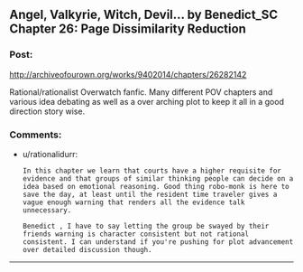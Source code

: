 ## Angel, Valkyrie, Witch, Devil... by Benedict_SC Chapter 26: Page Dissimilarity Reduction

### Post:

http://archiveofourown.org/works/9402014/chapters/26282142

Rational/rationalist Overwatch fanfic. Many different POV chapters and various idea debating as well as a over arching plot to keep it all in a good direction story wise.

### Comments:

- u/rationalidurr:
  ```
  In this chapter we learn that courts have a higher requisite for evidence and that groups of similar thinking people can decide on a idea based on emotional reasoning. Good thing robo-monk is here to save the day, at least until the resident time traveler gives a vague enough warning that renders all the evidence talk unnecessary.

  Benedict , I have to say letting the group be swayed by their friends warning is character consistent but not rational consistent. I can understand if you're pushing for plot advancement over detailed discussion though.
  ```

---

